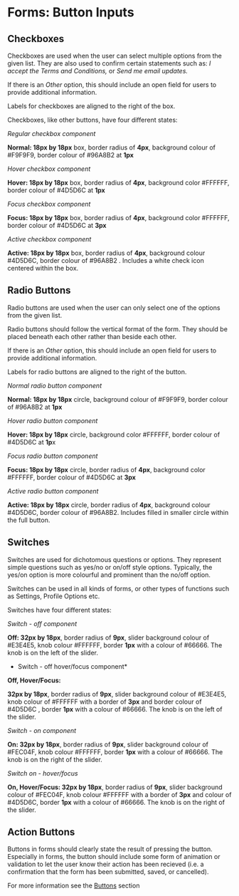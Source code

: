 # Forms: Button Inputs

## Checkboxes

Checkboxes are used when the user can select multiple options from the given list. They are also used to confirm certain statements such as: _I accept the Terms and Conditions,_ or _Send me email updates._ 

If there is an _Other_ option, this should include an open field for users to provide additional information.

Labels for checkboxes are aligned to the right of the box.

Checkboxes, like other buttons, have four different states:

*Regular checkbox component*

**Normal: 18px by 18px** box, border radius of **4px**, background colour of \#F9F9F9, border colour of \#96A8B2 at **1px**

*Hover checkbox component*

**Hover: 18px by 18px** box, border radius of **4px**, background color \#FFFFFF, border colour of \#4D5D6C at **1px**

*Focus checkbox component*

**Focus: 18px by 18px** box, border radius of **4px**, background color \#FFFFFF, border colour of \#4D5D6C at **3px**

*Active checkbox component*

**Active: 18px by 18px** box, border radius of **4px**, background colour \#4D5D6C, border colour of \#96A8B2 . Includes a white check icon centered within the box.

## Radio Buttons

Radio buttons are used when the user can only select one of the options from the given list.

Radio buttons should follow the vertical format of the form. They should be placed beneath each other rather than beside each other.

If there is an _Other_ option, this should include an open field for users to provide additional information.

Labels for radio buttons are aligned to the right of the button.

*Normal radio button component*

**Normal: 18px by 18px** circle, background colour of \#F9F9F9, border colour of \#96A8B2 at **1px**

*Hover radio button component*

**Hover: 18px by 18px** circle, background color \#FFFFFF, border colour of \#4D5D6C at **1p**x

*Focus radio button component*

**Focus: 18px by 18px** circle, border radius of **4px**, background color \#FFFFFF, border colour of \#4D5D6C at **3px**

*Active radio button component*

**Active: 18px by 18px** circle, border radius of **4px**, background colour \#4D5D6C, border colour of \#96A8B2. Includes filled in smaller circle within the full button.

## Switches

Switches are used for dichotomous questions or options. They represent simple questions such as yes/no or on/off style options. Typically, the yes/on option is more colourful and prominent than the no/off option.

Switches can be used in all kinds of forms, or other types of functions such as Settings, Profile Options etc.

Switches have four different states:

*Switch - off component*

**Off: 32px by 18px**, border radius of **9px**, slider background colour of \#E3E4E5, knob colour \#FFFFFF, border **1px** with a colour of \#66666. The knob is on the left of the slider.

* Switch - off hover/focus component*

**Off, Hover/Focus:**

**32px by 18px**, border radius of **9px**, slider background colour of \#E3E4E5, knob colour of \#FFFFFF with a border of **3px** and border colour of \#4D5D6C , border **1px** with a colour of \#66666. The knob is on the left of the slider.

*Switch - on component*

**On: 32px by 18px**, border radius of **9px**, slider background colour of \#FEC04F, knob colour \#FFFFFF, border **1px** with a colour of \#66666. The knob is on the right of the slider.

*Switch on - hover/focus*

**On, Hover/Focus: 32px by 18px**, border radius of **9px**, slider background colour of \#FEC04F, knob colour \#FFFFFF with a border of **3px** and colour of \#4D5D6C, border **1px** with a colour of \#66666. The knob is on the right of the slider.

## Action Buttons

Buttons in forms should clearly state the result of pressing the button. Especially in forms, the button should include some form of animation or validation to let the user know their action has been recieved \(i.e. a confirmation that the form has been submitted, saved, or cancelled\).

For more information see the [Buttons](https://www.gitbook.com/book/gctools-outilsgc/-gcdigital-design-system/edit#/edit/master/buttons.md?_k=1dnju1) section
